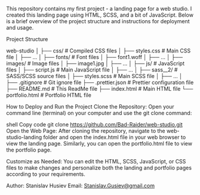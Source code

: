 
This repository contains my first project - a landing page for a web studio. I created this landing page using HTML, SCSS, and a bit of JavaScript. Below is a brief overview of the project structure and instructions for deployment and usage.

Project Structure

web-studio
│
├── css/                   # Compiled CSS files
│   ├── styles.css         # Main CSS file
│   ├── ...
│
├── fonts/                 # Font files
│   ├── font1.woff
│   ├── ...
│
├── images/                # Image files
│   ├── image1.jpg
│   ├── ...
│
├── js/                    # JavaScript files
│   ├── script.js          # Main JavaScript file
│   ├── ...
│
├── sass__2/               # SASS/SCSS source files
│   ├── styles.scss        # Main SCSS file
│   ├── ...
│
├── .gitignore             # Git ignore file
├── .prettier.json         # Prettier configuration file
├── README.md              # This ReadMe file
├── index.html             # Main HTML file
└── portfolio.html         # Portfolio HTML file

How to Deploy and Run the Project
Clone the Repository: Open your command line (terminal) on your computer and use the git clone command:

shell
Copy code
git clone https://github.com/Bad-Raider/web-studio.git
Open the Web Page: After cloning the repository, navigate to the web-studio-landing folder and open the index.html file in your web browser to view the landing page. Similarly, you can open the portfolio.html file to view the portfolio page.

Customize as Needed: You can edit the HTML, SCSS, JavaScript, or CSS files to make changes and personalize both the landing and portfolio pages according to your requirements.

Author: Stanislav Husiev
Email: Stanislav.Gusiev@gmail.com
